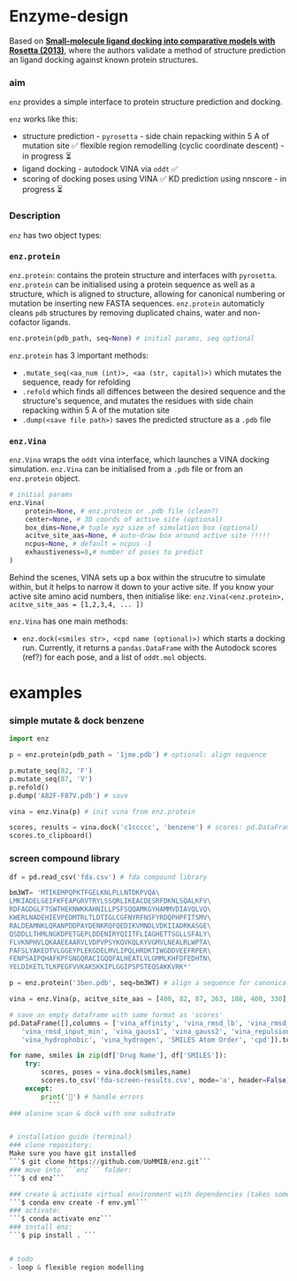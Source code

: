 # Enzyme-design
Based on [**Small-molecule ligand docking into comparative models with Rosetta (2013)**](https://www.ncbi.nlm.nih.gov/pmc/articles/PMC5750396/), where the authors validate a method of structure prediction an ligand docking against known protein structures.  

### aim
```enz``` provides a simple interface to protein structure prediction and docking.

```enz``` works like this:
* structure prediction - ```pyrosetta``` - side chain repacking within 5 A of mutation site ✅ flexible region remodelling (cyclic coordinate descent) - in progress ⏳
* ligand docking - autodock VINA via ```oddt``` ✅
* scoring of docking poses using VINA ✅ KD prediction using nnscore - in progress ⏳



### Description
 ```enz``` has two object types:

### ```enz.protein```
 ```enz.protein```: contains the protein structure and interfaces with ```pyrosetta```. ```enz.protein``` can be initialised using a protein sequence as well as a structure, which is aligned to structure, allowing for canonical numbering or mutation be inserting new FASTA sequences. ```enz.protein``` automaticly cleans ```pdb``` structures by removing duplicated chains, water and non-cofactor ligands.

 ```python
enz.protein(pdb_path, seq=None) # initial params, seq optional
```

 ```enz.protein``` has 3 important methods:
 * ```.mutate_seq(<aa_num (int)>, <aa (str, capital)>)``` which mutates the sequence, ready for refolding
 * ```.refold``` which finds all diffences between the desired sequence and the structure's sequence, and mutates the residues with side chain repacking within 5 A of the mutation site
 * ```.dump(<save file path>)``` saves the predicted structure as a ```.pdb``` file

### ```enz.Vina```
```enz.Vina``` wraps the ```oddt``` vina interface, which launches a VINA docking simulation. ```enz.Vina``` can be initialised from a ```.pdb``` file or from an ```enz.protein``` object.

```python
# initial params
enz.Vina(
    protein=None, # enz.protein or .pdb file (clean?)
    center=None, # 3D coords of active site (optional)
    box_dims=None,# tuple xyz size of simulation box (optional)
    acitve_site_aas=None, # auto-draw box around active site !!!!!
    ncpus=None, # default = ncpus -1
    exhaustiveness=8,# number of poses to predict
)
```

Behind the scenes, VINA sets up a box within the strucutre to simulate within, but it helps to narrow it down to your active site. If you know your active site amino acid numbers, then initialise like: ```enz.Vina(<enz.protein>, acitve_site_aas = [1,2,3,4, ... ])```

```enz.Vina``` has one main methods:
* ```enz.dock(<smiles str>, <cpd name (optional)>)``` which starts a docking run. Currently, it returns a ```pandas.DataFrame``` with the Autodock scores (ref?) for each pose, and a list of ```oddt.mol``` objects.

# examples

### simple mutate & dock benzene
```python
import enz

p = enz.protein(pdb_path = '1jme.pdb') # optional: align sequence

p.mutate_seq(82, 'F')
p.mutate_seq(87, 'V')
p.refold()
p.dump('A82F-F87V.pdb') # save

vina = enz.Vina(p) # init vina from enz.protein

scores, results = vina.dock('c1ccccc', 'benzene') # scores: pd.DataFrame; results: [oddt.mol, ...] (poses)
scores.to_clipboard()
```
### screen compound library

```python
df = pd.read_csv('fda.csv') # fda compound library

bm3WT= 'MTIKEMPQPKTFGELKNLPLLNTDKPVQA\
LMKIADELGEIFKFEAPGRVTRYLSSQRLIKEACDESRFDKNLSQALKFV\
RDFAGDGLFTSWTHEKNWKKAHNILLPSFSQQAMKGYHAMMVDIAVQLVQ\
KWERLNADEHIEVPEDMTRLTLDTIGLCGFNYRFNSFYRDQPHPFITSMV\
RALDEAMNKLQRANPDDPAYDENKRQFQEDIKVMNDLVDKIIADRKASGE\
QSDDLLTHMLNGKDPETGEPLDDENIRYQIITFLIAGHETTSGLLSFALY\
FLVKNPHVLQKAAEEAARVLVDPVPSYKQVKQLKYVGMVLNEALRLWPTA\
PAFSLYAKEDTVLGGEYPLEKGDELMVLIPQLHRDKTIWGDDVEEFRPER\
FENPSAIPQHAFKPFGNGQRACIGQQFALHEATLVLGMMLKHFDFEDHTN\
YELDIKETLTLKPEGFVVKAKSKKIPLGGIPSPSTEQSAKKVRK*'

p = enz.protein('3ben.pdb', seq=bm3WT) # align a sequence for canonical numbering

vina = enz.Vina(p, acitve_site_aas = [400, 82, 87, 263, 188, 400, 330], exhaustiveness=16) # initialise a vina object, narrow search space to some active site amino acids

# save an empty dataframe with same format as 'scores'
pd.DataFrame([],columns = ['vina_affinity', 'vina_rmsd_lb', 'vina_rmsd_ub', 'vina_rmsd_input',
   'vina_rmsd_input_min', 'vina_gauss1', 'vina_gauss2', 'vina_repulsion',
   'vina_hydrophobic', 'vina_hydrogen', 'SMILES Atom Order', 'cpd']).to_csv('fda-screen-results.csv')

for name, smiles in zip(df['Drug Name'], df['SMILES']):
    try:
        scores, poses = vina.dock(smiles,name)
        scores.to_csv('fda-screen-results.csv', mode='a', header=False) # add to file (append mode)
    except:
        print('🤦') # handle errors
          ```
### alanine scan & dock with one substrate


# installation guide (terminal)
### clone repository:
Make sure you have git installed
```$ git clone https://github.com/UoMMIB/enz.git```
### move into ```enz``` folder:
```$ cd enz```

### create & activate virtual environment with dependencies (takes some time, make sure you have good internet connection):
```$ conda env create -f env.yml```
### activate:
```$ conda activate enz```
### install enz:
```$ pip install . ```


# todo
- loop & flexible region modelling
